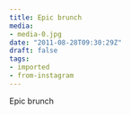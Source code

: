```yaml
---
title: Epic brunch
media:
- media-0.jpg
date: "2011-08-28T09:30:29Z"
draft: false
tags:
- imported
- from-instagram
---
```

Epic brunch
